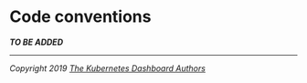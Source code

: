 # Code conventions

___TO BE ADDED___

----
_Copyright 2019 [The Kubernetes Dashboard Authors](https://github.com/kubernetes/dashboard/graphs/contributors)_
